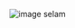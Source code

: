 ![image](https://github.com/Yakupp05/Yakupp05/assets/159884608/6dfca535-0506-40f0-b470-392ea112c27b) selam

<!--
**Yakupp05/Yakupp05** is a ✨ _special_ ✨ repository because its `README.md` (this file) appears on your GitHub profile.

Here are some ideas to get you started:

- 🔭 I’m currently working on ...
- 🌱 I’m currently learning ...
- 👯 I’m looking to collaborate on ...
- 🤔 I’m looking for help with ...
- 💬 Ask me about ...
- 📫 How to reach me: ...
- 😄 Pronouns: ...
- ⚡ Fun fact: ...
-->



